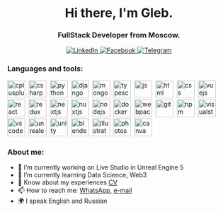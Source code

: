 <div id="header" align="center">
  <h1>Hi there, I'm Gleb.</h1>
  <h3>FullStack Developer from Moscow.</h3>
</div>
<div id="social" align="center">
  <a href="https://www.linkedin.com/in/gleb-voronkov-397082240/">
    <img src="https://img.shields.io/badge/LinkedIn-blue?style=for-the-badge&logo=linkedin&logoColor=white"
         alt="LinkedIn"/>
  </a>
  <a href="https://www.facebook.com/gleb.voronkovkov.03/">
    <img src="https://img.shields.io/badge/Facebook-blue?style=for-the-badge&logo=facebook&logoColor=white"
         alt="Facebook"/>
  </a>
  <a href="https://t.me/Gleb_Voronkov">
    <img src="https://img.shields.io/badge/Telegram-blue?style=for-the-badge&logo=telegram&logoColor=white"
         alt="Telegram"/>
  </a>
</div>

### Languages and tools:
<img src="https://cdn.jsdelivr.net/gh/devicons/devicon/icons/cplusplus/cplusplus-original.svg" title="cplusplus" width="40" height="40" />&nbsp;
<img src="https://cdn.jsdelivr.net/gh/devicons/devicon/icons/csharp/csharp-original.svg" title="csharp" width="40" height="40" />&nbsp;
<img src="https://cdn.jsdelivr.net/gh/devicons/devicon/icons/python/python-original.svg" title="python" width="40" height="40" />&nbsp;
<img src="https://cdn.jsdelivr.net/gh/devicons/devicon/icons/django/django-plain.svg" title="django" width="40" height="40" />&nbsp;
<img src="https://cdn.jsdelivr.net/gh/devicons/devicon/icons/mongodb/mongodb-original.svg" title="mongodb" width="40" height="40" />&nbsp;
<img src="https://cdn.jsdelivr.net/gh/devicons/devicon/icons/typescript/typescript-original.svg" title="typescript" width="40" height="40" />&nbsp;
<img src="https://cdn.jsdelivr.net/gh/devicons/devicon/icons/javascript/javascript-original.svg" title="js" width="40" height="40" />&nbsp;
<img src="https://cdn.jsdelivr.net/gh/devicons/devicon/icons/html5/html5-original.svg" title="html" width="40" height="40" />&nbsp;
<img src="https://cdn.jsdelivr.net/gh/devicons/devicon/icons/css3/css3-original.svg" title="css" width="40" height="40" />&nbsp;
<img src="https://cdn.jsdelivr.net/gh/devicons/devicon/icons/vuejs/vuejs-original.svg" title="vuejs" width="40" height="40" />&nbsp;
<img src="https://cdn.jsdelivr.net/gh/devicons/devicon/icons/react/react-original.svg" title="react" width="40" height="40" />&nbsp;
<img src="https://cdn.jsdelivr.net/gh/devicons/devicon/icons/redux/redux-original.svg" title="redux" width="40" height="40" />&nbsp;
<img src="https://cdn.jsdelivr.net/gh/devicons/devicon/icons/nextjs/nextjs-original.svg" title="nextjs" width="40" height="40" />&nbsp;
<img src="https://cdn.jsdelivr.net/gh/devicons/devicon/icons/nuxtjs/nuxtjs-original-wordmark.svg" title="nuxtjs" width="40" height="40" />&nbsp;
<img src="https://cdn.jsdelivr.net/gh/devicons/devicon/icons/nodejs/nodejs-original-wordmark.svg" title="nodejs" width="40" height="40" />&nbsp;
<img src="https://cdn.jsdelivr.net/gh/devicons/devicon/icons/docker/docker-original.svg" title="docker" width="40" height="40" />&nbsp;
<img src="https://cdn.jsdelivr.net/gh/devicons/devicon/icons/webpack/webpack-original.svg" title="webpack" width="40" height="40" />&nbsp;
<img src="https://cdn.jsdelivr.net/gh/devicons/devicon/icons/git/git-plain.svg" title="git" width="40" height="40" />&nbsp;
<img src="https://cdn.jsdelivr.net/gh/devicons/devicon/icons/npm/npm-original-wordmark.svg" title="npm" width="40" height="40" />&nbsp;
<img src="https://cdn.jsdelivr.net/gh/devicons/devicon/icons/visualstudio/visualstudio-plain.svg" title="visualstudio" width="40" height="40" />&nbsp;
<img src="https://cdn.jsdelivr.net/gh/devicons/devicon/icons/vscode/vscode-original.svg" title="vscode" width="40" height="40" />&nbsp;
<img src="https://cdn.jsdelivr.net/gh/devicons/devicon/icons/unrealengine/unrealengine-original.svg" title="unrealengine" width="40" height="40" />&nbsp;
<img src="https://cdn.jsdelivr.net/gh/devicons/devicon/icons/unity/unity-original.svg" title="unity" width="40" height="40" />&nbsp;
<img src="https://cdn.jsdelivr.net/gh/devicons/devicon/icons/blender/blender-original.svg" title="blender" width="40" height="40" />&nbsp;
<img src="https://cdn.jsdelivr.net/gh/devicons/devicon/icons/illustrator/illustrator-plain.svg" title="illustrator" width="40" height="40" />&nbsp;
<img src="https://cdn.jsdelivr.net/gh/devicons/devicon/icons/photoshop/photoshop-plain.svg" title="photoshop" width="40" height="40" />&nbsp;
<img src="https://cdn.jsdelivr.net/gh/devicons/devicon/icons/canva/canva-original.svg" title="canva" width="40" height="40" />&nbsp;

### About me:
- 🔭 I’m currently working on Live Studio in Unreal Engine 5
- 🌱 I’m currently learning Data Science, Web3
- 📄 Know about my experiences [CV](https://glebvoronkov03.github.io/Gleb-Voronkov-Web-CV/)
- 📫 How to reach me: 
      [WhatsApp](https://api.whatsapp.com/send?phone=79261781707&text=Hello,%20Gleb%20Voronkov.%20I%27m%20from%20GitHub.), 
      [e-mail](mailto:glebvoronkov03@gmail.com)
- 🌍 I speak English and Russian
